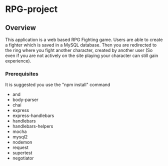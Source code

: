 # RPG-project
## Overview
This application is a web based RPG Fighting game. Users are able to create a fighter which is saved in a MySQL database. Then you are redirected to the ring where you fight another character, created by another user (So even if you are not actively on the site playing your character can still gain experience).
### Prerequisites
It is suggested you use the "npm install" command
* and
* body-parser
* chai
* express
* express-handlebars
* handlebars
* handlebars-helpers
* mocha
* mysql2
* nodemon
* request
* supertest
* negotiator
